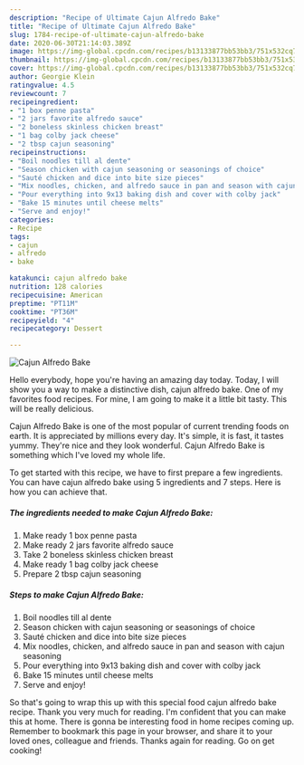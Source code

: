 ```yaml
---
description: "Recipe of Ultimate Cajun Alfredo Bake"
title: "Recipe of Ultimate Cajun Alfredo Bake"
slug: 1784-recipe-of-ultimate-cajun-alfredo-bake
date: 2020-06-30T21:14:03.389Z
image: https://img-global.cpcdn.com/recipes/b13133877bb53bb3/751x532cq70/cajun-alfredo-bake-recipe-main-photo.jpg
thumbnail: https://img-global.cpcdn.com/recipes/b13133877bb53bb3/751x532cq70/cajun-alfredo-bake-recipe-main-photo.jpg
cover: https://img-global.cpcdn.com/recipes/b13133877bb53bb3/751x532cq70/cajun-alfredo-bake-recipe-main-photo.jpg
author: Georgie Klein
ratingvalue: 4.5
reviewcount: 7
recipeingredient:
- "1 box penne pasta"
- "2 jars favorite alfredo sauce"
- "2 boneless skinless chicken breast"
- "1 bag colby jack cheese"
- "2 tbsp cajun seasoning"
recipeinstructions:
- "Boil noodles till al dente"
- "Season chicken with cajun seasoning or seasonings of choice"
- "Sauté chicken and dice into bite size pieces"
- "Mix noodles, chicken, and alfredo sauce in pan and season with cajun seasoning"
- "Pour everything into 9x13 baking dish and cover with colby jack"
- "Bake 15 minutes until cheese melts"
- "Serve and enjoy!"
categories:
- Recipe
tags:
- cajun
- alfredo
- bake

katakunci: cajun alfredo bake 
nutrition: 128 calories
recipecuisine: American
preptime: "PT11M"
cooktime: "PT36M"
recipeyield: "4"
recipecategory: Dessert

---
```



![Cajun Alfredo Bake](https://img-global.cpcdn.com/recipes/b13133877bb53bb3/751x532cq70/cajun-alfredo-bake-recipe-main-photo.jpg)

Hello everybody, hope you're having an amazing day today. Today, I will show you a way to make a distinctive dish, cajun alfredo bake. One of my favorites food recipes. For mine, I am going to make it a little bit tasty. This will be really delicious.

Cajun Alfredo Bake is one of the most popular of current trending foods on earth. It is appreciated by millions every day. It's simple, it is fast, it tastes yummy. They're nice and they look wonderful. Cajun Alfredo Bake is something which I've loved my whole life.




To get started with this recipe, we have to first prepare a few ingredients. You can have cajun alfredo bake using 5 ingredients and 7 steps. Here is how you can achieve that.

<!--inarticleads1-->

##### The ingredients needed to make Cajun Alfredo Bake:

1. Make ready 1 box penne pasta
1. Make ready 2 jars favorite alfredo sauce
1. Take 2 boneless skinless chicken breast
1. Make ready 1 bag colby jack cheese
1. Prepare 2 tbsp cajun seasoning




<!--inarticleads2-->

##### Steps to make Cajun Alfredo Bake:

1. Boil noodles till al dente
1. Season chicken with cajun seasoning or seasonings of choice
1. Sauté chicken and dice into bite size pieces
1. Mix noodles, chicken, and alfredo sauce in pan and season with cajun seasoning
1. Pour everything into 9x13 baking dish and cover with colby jack
1. Bake 15 minutes until cheese melts
1. Serve and enjoy!




So that's going to wrap this up with this special food cajun alfredo bake recipe. Thank you very much for reading. I'm confident that you can make this at home. There is gonna be interesting food in home recipes coming up. Remember to bookmark this page in your browser, and share it to your loved ones, colleague and friends. Thanks again for reading. Go on get cooking!
